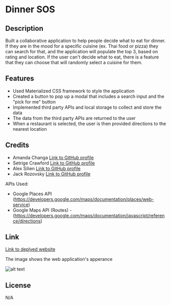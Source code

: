 # Dinner SOS

## Description

Built a collaborative application to help people decide what to eat for dinner. If they are in the mood for a specific cuisine (ex. Thai food or pizza) they can search for that, and the application will populate the top 3, based on rating and location. If the user can't decide what to eat, there is a feature that they can choose that will randomly select a cuisine for them. 

## Features 
 - Used Materialized CSS framework to style the application 
 - Created a button to pop up a modal that includes a search input and the "pick for me" button 
 - Implemented third party APIs and local storage to collect and store the data 
 - The data from the third party APIs are returned to the user 
 - When a restaurant is selected, the user is then provided directions to the nearest location 

## Credits

- Amanda Changa [Link to GitHub profile](https://github.com/mandi7469)
- Setrige Crawford [Link to GitHub profile](https://github.com/SetCra123)
- Alex Silien [Link to GitHub profile](https://github.com/AlexSilien1)
- Jack Rozovsky [Link to GitHub profile](https://github.com/JackRozov)

APIs Used:

- Google Places API (https://developers.google.com/maps/documentation/places/web-service) 
- Google Maps API (Routes) - (https://developers.google.com/maps/documentation/javascript/reference/directions)

## Link
[Link to deplyed website]()

The image shows the web application's apperance 

![alt text](./assets/)


## License

N/A


